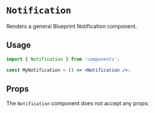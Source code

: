 # `Notification`

Renders a general Blueprint Notification component.

## Usage

```jsx
import { Notification } from 'components';

const MyNotification = () => <Notification />;
```

## Props

The `Notification` component does not accept any props:
